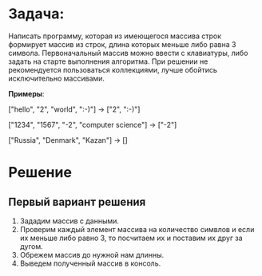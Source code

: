 # **Задача**:
Написать программу, которая из имеющегося массива строк формирует массив из строк, длина которых меньше либо равна 3 символа. Первоначальный массив можно ввести с клавиатуры, либо задать на старте выполнения алгоритма. При решении не рекомендуется пользоваться коллекциями, лучше обойтись исключительно массивами.

**Примеры**:

["hello", "2", "world", ":-)"] -> ["2", ":-)"]

["1234", "1567", "-2", "computer science"] -> ["-2"]

["Russia", "Denmark", "Kazan"] -> []

# Решение 
 ## Первый вариант решения
1. Зададим массив с данными.
2. Проверим каждый элемент массива на количество симвлов и если их меньше либо равно 3, то посчитаем их и поставим их друг за дугом.
3. Обрежем массив до нужной нам длинны.
4. Выведем полученный массив в консоль.